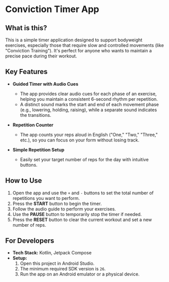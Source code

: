 # Conviction Timer App

## What is this?

This is a simple timer application designed to support bodyweight exercises, especially those that require slow and controlled movements (like "Conviction Training"). It's perfect for anyone who wants to maintain a precise pace during their workout.

## Key Features

- **Guided Timer with Audio Cues**
    - The app provides clear audio cues for each phase of an exercise, helping you maintain a consistent 6-second rhythm per repetition.
    - A distinct sound marks the start and end of each movement phase (e.g., lowering, holding, raising), while a separate sound indicates the transitions.

- **Repetition Counter**
    - The app counts your reps aloud in English ("One," "Two," "Three," etc.), so you can focus on your form without losing track.

- **Simple Repetition Setup**
    - Easily set your target number of reps for the day with intuitive buttons.

## How to Use

1.  Open the app and use the `+` and `-` buttons to set the total number of repetitions you want to perform.
2.  Press the **START** button to begin the timer.
3.  Follow the audio guide to perform your exercises.
4.  Use the **PAUSE** button to temporarily stop the timer if needed.
5.  Press the **RESET** button to clear the current workout and set a new number of reps.

## For Developers

- **Tech Stack:** Kotlin, Jetpack Compose
- **Setup:**
    1.  Open this project in Android Studio.
    2.  The minimum required SDK version is `26`.
    3.  Run the app on an Android emulator or a physical device.